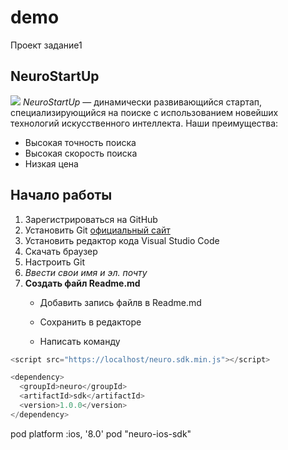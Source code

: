 # demo
Проект задание1
## NeuroStartUp
![](logo.png)
*NeuroStartUp* — динамически развивающийся стартап, специализирующийся на поиске с использованием новейших технологий искусственного интеллекта.
Наши преимущества:
* Высокая точность поиска
* Высокая скорость поиска
* Низкая цена

## Начало работы
1. Зарегистрироваться на GitHub
1. Установить Git
[официальный сайт](https://git-scm.com/)
1. Установить редактор кода Visual Studio Code
1.  Скачать браузер
1. Настроить Git
1. *Ввести свои имя и эл. почту*
1. **Создать файл Readme.md**
   * Добавить запись файлв в Readme.md
   * Сохранить в редакторе

   * Написать команду
```Java script
<script src="https://localhost/neuro.sdk.min.js"></script>
```
``` JAVA (Maven)
<dependency>
  <groupId>neuro</groupId>
  <artifactId>sdk</artifactId>
  <version>1.0.0</version>
</dependency>
```
pod platform :ios, '8.0'
pod "neuro-ios-sdk"
```